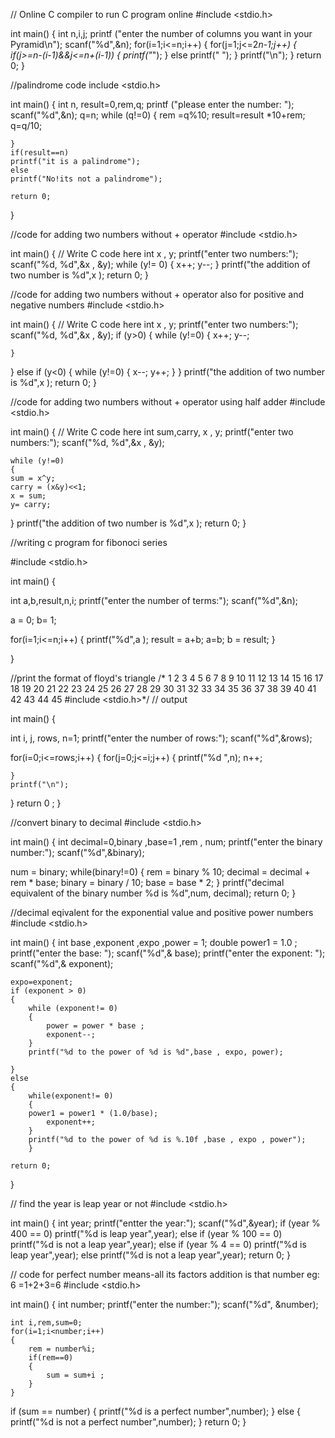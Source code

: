 // Online C compiler to run C program online
#include <stdio.h>

int main()
{
   int n,i,j;
   printf ("enter the number of columns you want in your Pyramid\n");
   scanf("%d",&n);
   for(i=1;i<=n;i++)
   {
       for(j=1;j<=2*n-1;j++)
       {
           if(j>=n-(i-1)&&j<=n+(i-1))
           {
               printf("*");
           }
           else
           printf(" ");
       }
       printf("\n");
   }
    return 0;
}







//palindrome code
include <stdio.h>

int main() {
    int n, result=0,rem,q;
    printf ("please enter the number: ");
    scanf("%d",&n);
    q=n;
    while (q!=0)
    {
        rem =q%10;
        result=result *10+rem;
        q=q/10;
        
    }
    if(result==n)
    printf("it is a palindrome");
    else
    printf("No!its not a palindrome");

    return 0;
}




//code for adding two numbers without + operator
#include <stdio.h>

int main() {
    // Write C code here
int x , y;
printf("enter two numbers:");
scanf("%d, %d",&x , &y);
while (y!= 0)
{
    x++;
    y--;
}
printf("the addition of two number is %d",x );
    return 0;
}





//code for adding two numbers without + operator also for positive and negative numbers
#include <stdio.h>

int main() {
    // Write C code here
int x , y;
printf("enter two numbers:");
scanf("%d, %d",&x , &y);
if (y>0)
{
    while (y!=0)
    {
    x++;
    y--;
        
    }
}
else if (y<0)
{
    while (y!=0)
    {
    x--;
    y++;
}
}
printf("the addition of two number is %d",x );
    return 0;
}




//code for adding two numbers without + operator using half adder
#include <stdio.h>

int main() {
    // Write C code here
int sum,carry,  x , y;
printf("enter two numbers:");
scanf("%d, %d",&x , &y);

    while (y!=0)
    {
    sum = x^y;
    carry = (x&y)<<1;
    x = sum; 
    y= carry;
}
printf("the addition of two number is %d",x );
    return 0;
}




//writing c program for fibonoci series

#include <stdio.h>

int main()
{

int a,b,result,n,i;
printf("enter the number of terms:");
scanf("%d",&n);


a = 0;
b= 1;

for(i=1;i<=n;i++)
{
printf("%d",a );
result = a+b;
a=b; 
b = result;
}

}





//print the format of floyd's triangle
/*
1 
2 3 
4 5 6 
7 8 9 10 
11 12 13 14 15 
16 17 18 19 20 21 
22 23 24 25 26 27 28 
29 30 31 32 33 34 35 36 
37 38 39 40 41 42 43 44 45 
#include <stdio.h>*/ 
// output

int main()
{

int i, j, rows, n=1;
printf("enter the number of rows:");
scanf("%d",&rows);


for(i=0;i<=rows;i++)
{
    for(j=0;j<=i;j++)
    {
        printf("%d ",n);
        n++;
        
    }
    printf("\n");
}
return 0 ;
}





//convert binary to decimal
#include <stdio.h>

int main()
{
int decimal=0,binary ,base=1 ,rem , num;
printf("enter the binary number:");
scanf("%d",&binary);

num = binary;
while(binary!=0)
{
    rem = binary % 10;
    decimal = decimal + rem * base;
    binary = binary / 10;
    base = base * 2;
}
printf("decimal equivalent of the binary number %d is %d",num, decimal);
return 0;
}





//decimal eqivalent for the exponential value and positive power numbers
#include <stdio.h>

int main() {
    int base ,exponent ,expo ,power = 1;
    double power1 = 1.0 ;
    printf("enter the base: ");
    scanf("%d",& base);
     printf("enter the exponent: ");
    scanf("%d",& exponent);
    
    expo=exponent;
    if (exponent > 0)
    {
        while (exponent!= 0)
        {
            power = power * base ;
            exponent--;
        }
        printf("%d to the power of %d is %d",base , expo, power);
        
    }
    else
    {
        while(exponent!= 0)
        {
        power1 = power1 * (1.0/base);
            exponent++;
        }
        printf("%d to the power of %d is %.10f ,base , expo , power");
        }

    return 0;
}






// find the year is leap year or not
#include <stdio.h>

int main() {
    int year;
    printf("entter the year:");
    scanf("%d",&year);
    if (year % 400 == 0)
    printf("%d is leap year",year);
    else  if (year % 100 == 0)
    printf("%d is not a leap year",year);
    else if (year % 4 == 0)
    printf("%d is leap year",year);
    else
    printf("%d is not a leap year",year);
    return 0;
}





// code for perfect number means-all its factors addition is that number eg: 6 =1+2+3=6
#include <stdio.h>

int main() {
    int number;
    printf("enter the number:");
    scanf("%d", &number);
    
    int i,rem,sum=0;
    for(i=1;i<number;i++)
    {
        rem = number%i;
        if(rem==0)
        {
            sum = sum+i ;
        }
    }
if (sum == number)
 {
     printf("%d is a perfect number",number);
 }
 else 
 {
 printf("%d is not a perfect number",number);
 }
    return 0;
}

